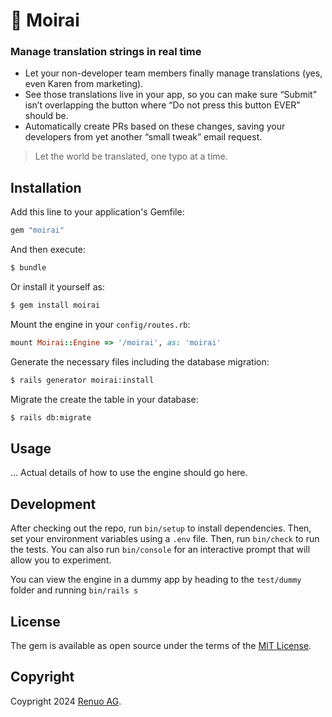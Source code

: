 # 🧵 Moirai

### Manage translation strings in real time

- Let your non-developer team members finally manage translations (yes, even Karen from marketing).
- See those translations live in your app, so you can make sure “Submit” isn’t overlapping the button where “Do not press this button EVER” should be.
- Automatically create PRs based on these changes, saving your developers from yet another “small tweak” email request.

>Let the world be translated, one typo at a time.


## Installation

Add this line to your application's Gemfile:

```ruby
gem "moirai"
```

And then execute:
```bash
$ bundle
```

Or install it yourself as:
```bash
$ gem install moirai
```

Mount the engine in your `config/routes.rb`:

```ruby
mount Moirai::Engine => '/moirai', as: 'moirai'
```

Generate the necessary files including the database migration:

```bash
$ rails generator moirai:install
```

Migrate the create the table in your database:

```bash
$ rails db:migrate
```

## Usage

... Actual details of how to use the engine should go here.

## Development

After checking out the repo, run `bin/setup` to install dependencies.
Then, set your environment variables using a `.env` file.
Then, run `bin/check` to run the tests.
You can also run `bin/console` for an interactive prompt that will allow you to experiment.

You can view the engine in a dummy app by heading to the `test/dummy` folder and running `bin/rails s` 

## License
The gem is available as open source under the terms of the [MIT License](https://opensource.org/licenses/MIT).

## Copyright

Coypright 2024 [Renuo AG](https://www.renuo.ch/).
